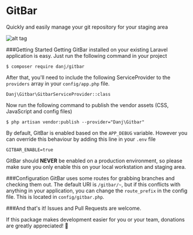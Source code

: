 # GitBar
Quickly and easily manage your git repository for your staging area

![alt tag](https://danjohnson.xyz/img/gitbar.jpg)

###Getting Started
Getting GitBar installed on your existing Laravel application is easy. Just run the following command in your project

```
$ composer require danj/gitbar
```

After that, you'll need to include the following ServiceProvider to the `providers` array in your `config/app.php` file.

```
Danj\Gitbar\GitbarServiceProvider::class
```

Now run the following command to publish the vendor assets (CSS, JavaScript and config files)

```
$ php artisan vendor:publish --provider="Danj\Gitbar"
```

By default, GitBar is enabled based on the `APP_DEBUG` variable. However you can override this behaviour by adding this line in your `.env` file

```
GITBAR_ENABLE=true
```

GitBar should **NEVER** be enabled on a production environment, so please make sure you only enable this on your local workstation and staging area.

###Configuration
GitBar uses some routes for grabbing branches and checking them out. The default URI is `/gitbar/~`, but if this conflicts with anything in your application, you can change the `route_prefix` in the config file. This is located in `config/gitbar.php`.

###And that's it!
Issues and Pull Requests are welcome.

If this package makes development easier for you or your team, donations are greatly appreciated! :beer:
